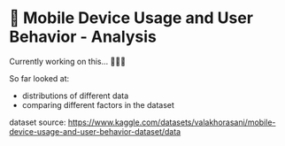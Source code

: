 # 📱 Mobile Device Usage and User Behavior - Analysis 
Currently working on this... 👩🏼‍💻

So far looked at:
- distributions of different data
- comparing different factors in the dataset

dataset source: https://www.kaggle.com/datasets/valakhorasani/mobile-device-usage-and-user-behavior-dataset/data
